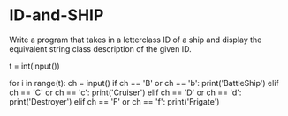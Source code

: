 # ID-and-SHIP
Write a program that takes in a letterclass ID of a ship and display the equivalent string class description of the given ID.

t = int(input())

for i in range(t):
    ch = input()
    if ch == 'B' or ch == 'b':
        print('BattleShip')
    elif ch == 'C' or ch == 'c':
        print('Cruiser')
    elif ch == 'D' or ch == 'd':
        print('Destroyer')
    elif ch == 'F' or ch == 'f':
        print('Frigate')
